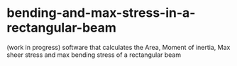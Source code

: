 # bending-and-max-stress-in-a-rectangular-beam
(work in progress) software that calculates the Area, Moment of inertia, Max sheer stress and max bending stress of a rectangular beam
